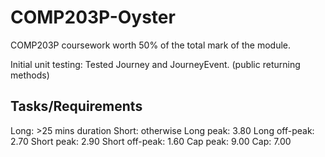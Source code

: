 # COMP203P-Oyster
COMP203P coursework worth 50% of the total mark of the module. 

Initial unit testing: Tested Journey and JourneyEvent. (public returning methods)

## Tasks/Requirements

Long: >25 mins duration
Short: otherwise
Long peak: 3.80
Long off-peak: 2.70
Short peak: 2.90
Short off-peak: 1.60
Cap peak: 9.00
Cap: 7.00
